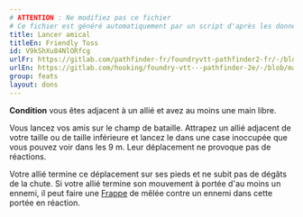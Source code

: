 ```yaml
---
# ATTENTION : Ne modifiez pas ce fichier
# Ce fichier est généré automatiquement par un script d'après les données du module Foundry VTT officiel et de sa traduction
title: Lancer amical
titleEn: Friendly Toss
id: V9kShXu84NlORfcg
urlFr: https://gitlab.com/pathfinder-fr/foundryvtt-pathfinder2-fr/-/blob/master/data/feats/V9kShXu84NlORfcg.htm
urlEn: https://gitlab.com/hooking/foundry-vtt---pathfinder-2e/-/blob/master/packs/data/feats.db/friendly-toss.json
group: feats
layout: dons
---
```

**Condition** vous êtes adjacent à un allié et avez au moins une main libre.

Vous lancez vos amis sur le champ de bataille. Attrapez un allié adjacent de votre taille ou de taille inférieure et lancez le dans une case inoccupée que vous pouvez voir dans les 9 m. Leur déplacement ne provoque pas de réactions.

Votre allié termine ce déplacement sur ses pieds et ne subit pas de dégâts de la chute. Si votre allié termine son mouvement à portée d'au moins un ennemi, il peut faire une [Frappe](../actions/frapper.md) de mêlée contre un ennemi dans cette portée en réaction.


